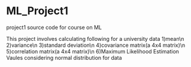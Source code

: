 # ML_Project1
project1 source code for course on ML

This project involves calculating following for a university data 
1)mean\n
2)variance\n
3)standard deviation\n
4)covariance matrix(a 4x4 matrix)\n
5)correlation matrix(a 4x4 matrix)\n
6)Maximum Likelihood Estimation Vaules considering normal distribution for data


